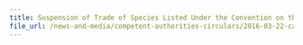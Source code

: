 ```yaml
---
title: Suspension of Trade of Species Listed Under the Convention on the International Trade in Endangered Species of Wild Fauna & Flora (CITES) 
file_url: /news-and-media/competent-authorities-circulars/2016-03-22-ca.pdf
---
```

